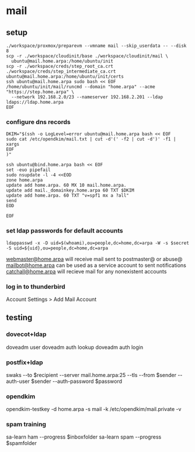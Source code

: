 # mail

## setup

```
./workspace/proxmox/preparevm --vmname mail --skip_userdata -- --disk 8
scp -r ./workspace/cloudinit/base ./workspace/cloudinit/mail \
  ubuntu@mail.home.arpa:/home/ubuntu/init
scp -r ./workspace/creds/step_root_ca.crt ./workspace/creds/step_intermediate_ca.crt ubuntu@mail.home.arpa:/home/ubuntu/init/certs
ssh ubuntu@mail.home.arpa sudo bash << EOF
/home/ubuntu/init/mail/runcmd --domain "home.arpa" --acme "https://step.home.arpa" \
  --network 192.168.2.0/23 --nameserver 192.168.2.201 --ldap ldaps://ldap.home.arpa
EOF
```

### configure dns records
```
DKIM="$(ssh -o LogLevel=error ubuntu@mail.home.arpa bash << EOF
sudo cat /etc/opendkim/mail.txt | cut -d'(' -f2 | cut -d')' -f1 | xargs
EOF
)"

ssh ubuntu@bind.home.arpa bash << EOF
set -euo pipefail
sudo nsupdate -l -4 <<EOD
zone home.arpa
update add home.arpa. 60 MX 10 mail.home.arpa.
update add mail._domainkey.home.arpa 60 TXT $DKIM
update add home.arpa. 60 TXT "v=spf1 mx a ?all"
send
EOD

EOF
```

### set ldap passwords for default accounts
`ldappasswd -x -D uid=$(whoami),ou=people,dc=home,dc=arpa -W -s $secret -S uid=${uid},ou=people,dc=home,dc=arpa`

webmaster@home.arpa will receive mail sent to postmaster@ or abuse@
mailbot@home.arpa can be used as a service account to sent notifications
catchall@home.arpa will recieve mail for any nonexistent accounts

### log in to thunderbird

Account Settings > Add Mail Account

## testing

### dovecot+ldap
doveadm user
doveadm auth lookup
doveadm auth login

### postfix+ldap
swaks --to $recipient --server mail.home.arpa:25 --tls --from $sender --auth-user $sender --auth-password $password

### opendkim
opendkim-testkey -d home.arpa -s mail -k /etc/opendkim/mail.private -v

### spam training

sa-learn ham --progress $inboxfolder
sa-learn spam --progress $spamfolder
